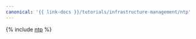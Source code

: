 ```yaml
---
canonical: '{{ link-docs }}/tutorials/infrastructure-management/ntp'
---
```


{% include [ntp](../../_tutorials/infrastructure-management/ntp.md) %}
